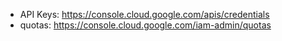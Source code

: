* API Keys: https://console.cloud.google.com/apis/credentials
* quotas: https://console.cloud.google.com/iam-admin/quotas

